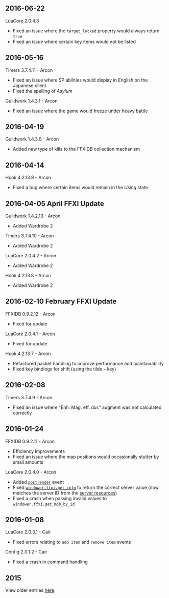 2016-06-22
----------

LuaCore 2.0.4.3
* Fixed an issue where the `target_locked` property would always return `true`
* Fixed an issue where certain key items would not be listed

2016-05-16
----------

Timers 3.7.4.11 - Arcon
* Fixed an issue where SP abilities would display in English on the Japanese client
* Fixed the spelling of *Asylum*

Guildwork 1.4.3.1 - Arcon
* Fixed an issue where the game would freeze under heavy battle

2016-04-19
----------

Guildwork 1.4.3.0 - Arcon
* Added new type of kills to the FFXIDB collection mechanism

2016-04-14
----------

Hook 4.2.13.9 - Arcon
* Fixed a bug where certain items would remain in the *Using* state

2016-04-05 April FFXI Update
----------

Guildwork 1.4.2.13 - Arcon
* Added Wardrobe 2

Timers 3.7.4.10 - Arcon
* Added Wardrobe 2

LuaCore 2.0.4.2 - Arcon
* Added Wardrobe 2

Hook 4.2.13.8 - Arcon
* Added Wardrobe 2

2016-02-10 February FFXI Update
----------

FFXIDB 0.9.2.12 - Arcon
* Fixed for update

LuaCore 2.0.4.1 - Arcon
* Fixed for update

Hook 4.2.13.7 - Arcon
* Refactored packet handling to improve performance and maintainability
* Fixed key bindings for shift (using the tilde `~` key)

2016-02-08
----------

Timers 3.7.4.9 - Arcon
- Fixed an issue where "Enh. Mag. eff. dur." augment was not calculated correctly

2016-01-24
----------

FFXIDB 0.9.2.11 - Arcon
* Efficiency improvements
* Fixed an issue where the map positions would occasionally stutter by small amounts

LuaCore 2.0.4.0 - Arcon
* Added [`postrender`](http://dev.windower.net/doku.php?id=lua:api:events:start&#event_list) event
* Fixed [`windower.ffxi.get_info`](http://dev.windower.net/doku.php?id=lua:api:functions:ffxi:start#windowerffxiget_info) to return the correct server value (now matches the server ID from the [server resources](https://github.com/Windower/Resources/blob/master/xml/servers.xml))
* Fixed a crash when passing invalid values to [`windower.ffxi.get_mob_by_id`](http://dev.windower.net/doku.php?id=lua:api:functions:ffxi:start#windowerffxiget_mob_by_id_id)

2016-01-08
----------
LuaCore 2.0.3.1 - Cair
* Fixed errors relating to `add item` and `remove item` events

Config 2.0.1.2 - Cair
* Fixed a crash in command handling

2015
----

View older entries [here](https://github.com/Windower/Issues/blob/master/ChangeLog%202015.md).
